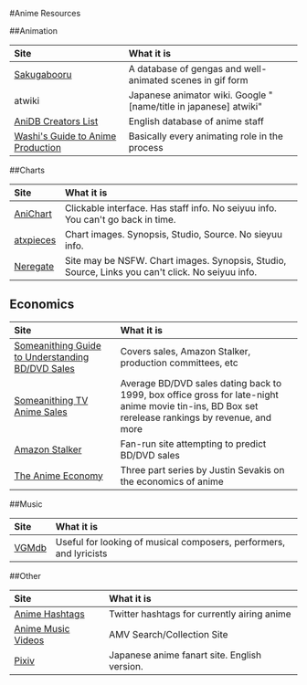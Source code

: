 #Anime Resources

##Animation

Site |  What it is 
:-----------|:-----------
[Sakugabooru](http://sakuga.yshi.org/) | A database of gengas and well-animated scenes in gif form
atwiki | Japanese animator wiki. Google "[name/title in japanese] atwiki"
[AniDB Creators List](http://anidb.net/perl-bin/animedb.pl?show=creatorlist) | English database of anime staff
[Washi's Guide to Anime Production](http://washiblog.wordpress.com/2011/01/18/anime-production-detailed-guide-to-how-anime-is-made-and-the-talent-behind-it/) | Basically every animating role in the process

##Charts

Site |  What it is 
:-----------|:-----------
[AniChart](http://anichart.net/winter) | Clickable interface. Has staff info. No seiyuu info. You can't go back in time.
[atxpieces](http://atxpieces.wordpress.com/) | Chart images. Synopsis, Studio, Source. No sieyuu info.
[Neregate](http://neregate.com/blog/anime-charts/) | Site may be NSFW. Chart images. Synopsis, Studio, Source, Links you can't click. No seiyuu info.

## Economics

Site |  What it is 
:-----------|:-----------
[Someanithing Guide to Understanding BD/DVD Sales](http://www.someanithing.com/?page_id=104) | Covers sales, Amazon Stalker, production committees, etc
[Someanithing TV Anime Sales](http://www.someanithing.com/?page_id=2) | Average BD/DVD sales dating back to 1999, box office gross for late-night anime movie tin-ins, BD Box set rerelease rankings by revenue, and more
[Amazon Stalker](http://www27392u.sakura.ne.jp/index_news.cgi) | Fan-run site attempting to predict BD/DVD sales
[The Anime Economy](http://www.animenewsnetwork.com/feature/2012-03-05) | Three part series by Justin Sevakis on the economics of anime

##Music

Site |  What it is 
:-----------|:-----------
[VGMdb](http://vgmdb.net/) | Useful for looking of musical composers, performers, and lyricists

##Other

Site |  What it is 
:-----------|:-----------
[Anime Hashtags](http://animehashtags.tumblr.com/) | Twitter hashtags for currently airing anime
[Anime Music Videos](http://www.animemusicvideos.org/) | AMV Search/Collection Site
[Pixiv](http://www.pixiv.net/) | Japanese anime fanart site. English version.

